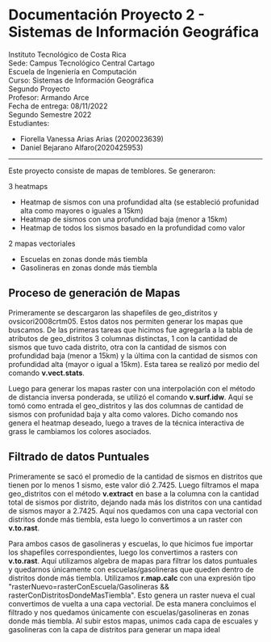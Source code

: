 # Documentación Proyecto 2 - Sistemas de Información Geográfica

Instituto Tecnológico de Costa Rica \
Sede: Campus Tecnológico Central Cartago \
Escuela de Ingeniería en Computación \
Curso: Sistemas de Información Geográfica \
Segundo Proyecto \
Profesor: Armando Arce \
Fecha de entrega: 08/11/2022 \
Segundo Semestre 2022 \
Estudiantes: 
- Fiorella Vanessa Arias Arias (2020023639)
- Daniel Bejarano Alfaro(2020425953) 


- - -

Este proyecto consiste de mapas de temblores. Se generaron:

3 heatmaps
* Heatmap de sismos con una profundidad alta (se estableció profunidad alta como mayores o iguales a 15km)
* Heatmap de sismos con una profundidad baja (menor a 15km)
* Heatmap de todos los sismos basado en la profundidad como valor

2 mapas vectoriales
* Escuelas en zonas donde más tiembla
* Gasolineras en zonas donde más tiembla


## Proceso de generación de Mapas
Primeramente se descargaron las shapefiles de geo_distritos y ovsicori2008crtm05. Estos datos nos permiten generar los mapas que buscamos. De las primeras tareas que hicimos fue agregarla a la tabla de atributos de geo_distritos 3 columnas distinctas, 1 con la cantidad de sismos que tuvo cada distrito, otra con la cantidad de sismos con profundidad baja (menor a 15km) y la última con la cantidad de sismos con profundidad alta (mayor o igual a 15km). Esta tarea se realizó por medio del comando **v.vect.stats**. 

Luego para generar los mapas raster con una interpolación con el método de distancia inversa ponderada, se utilizó el comando **v.surf.idw**. Aquí se tomó como entrada el geo_distritos y las dos columnas de cantidad de sismos con profunidad baja y alta como valores. Dicho comando nos genera el heatmap deseado, luego a traves de la técnica interactiva de grass le cambiamos los colores asociados.


## Filtrado de datos Puntuales
Primeramente se sacó el promedio de la cantidad de sismos en distritos que tienen por lo menos 1 sismo, este valor dió 2.7425. Luego filtramos el mapa geo_distritos con el método **v.extract** en base a la columna con la cantidad total de sismos por distrito, dejando nada más los distritos con una cantidad de sismos mayor a 2.7425. Aquí nos quedamos con una capa vectorial con distritos donde más tiembla, esta luego lo convertimos a un raster con **v.to.rast**. 

Para ambos casos de gasolineras y escuelas, lo que hicimos fue importar los shapefiles correspondientes, luego los convertimos a rasters con **v.to.rast**. Aquí utilizamos algebra de mapas para filtrar los datos puntuales y quedarnos únicamente con escuelas/gasolineras que queden dentro de distritos donde más tiembla. Utilizamos **r.map.calc** con una expresión tipo "rasterNuevo=rasterConEscuela/Gasolineras && rasterConDistritosDondeMasTiembla". Esto genera un raster nueva el cual convertimos de vuelta a una capa vectorial. De esta manera concluimos el filtrado y nos quedamos únicamente con escuelas/gasolineras en zonas donde más tiembla. Al subir estos mapas, unimos cada capa de escuales y gasolineras con la capa de distritos para generar un mapa ideal